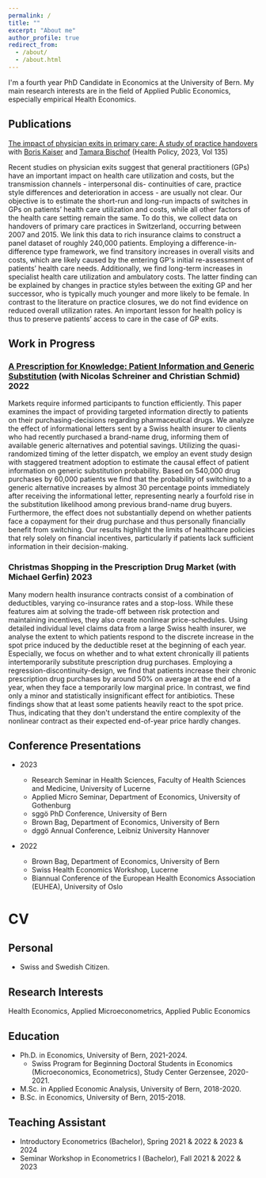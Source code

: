 ```yaml
---
permalink: /
title: ""
excerpt: "About me"
author_profile: true
redirect_from: 
  - /about/
  - /about.html
---
```


I'm a fourth year PhD Candidate in Economics at the University of Bern. My main research interests are in the field of Applied Public Economics, especially empirical Health Economics. 

## Publications
[The impact of physician exits in primary care: A study of practice handovers](https://doi.org/10.1016/j.healthpol.2023.104867) with [Boris Kaiser](https://sites.google.com/site/kaisereconomics/home) and [Tamara Bischof](https://sites.google.com/view/tamarabischof/home) (Health Policy, 2023, Vol 135)

Recent studies on physician exits suggest that general practitioners (GPs) have an important impact on health care utilization and costs, but the transmission channels - interpersonal dis- continuities of care, practice style differences and deterioration in access - are usually not clear. Our objective is to estimate the short-run and long-run impacts of switches in GPs on patients’ health care utilization and costs, while all other factors of the health care setting remain the same. To do this, we collect data on handovers of primary care practices in Switzerland, occurring between 2007 and 2015. We link this data to rich insurance claims to construct a panel dataset of roughly 240,000 patients. Employing a difference-in-difference type framework, we find transitory increases in overall visits and costs, which are likely caused by the entering GP's initial re-assessment of patients’ health care needs. Additionally, we find long-term increases in specialist health care utilization and ambulatory costs. The latter finding can be explained by changes in practice styles between the exiting GP and her successor, who is typically much younger and more likely to be female. In contrast to the literature on practice closures, we do not find evidence on reduced overall utilization rates. An important lesson for health policy is thus to preserve patients’ access to care in the case of GP exits.

## Work in Progress
### [A Prescription for Knowledge: Patient Information and Generic Substitution](https://edoc.unibas.ch/96408/1/2024_05_A_Prescription_for_Knowledge_Patient_Information_and_Generic_Substitution.pdf) (with Nicolas Schreiner and Christian Schmid) 2022
Markets require informed participants to function efficiently. This paper examines the impact of providing targeted information directly to patients on their purchasing-decisions regarding pharmaceutical drugs. We analyze the effect of informational letters sent by a Swiss health insurer to clients who had recently purchased a brand-name drug, informing them of available generic alternatives and potential savings. Utilizing the quasi-randomized timing of the letter dispatch, we employ an event study design with staggered treatment adoption to estimate the causal effect of patient information on generic substitution probability. Based on 540,000 drug purchases by 60,000 patients we find that the probability of switching to a generic alternative increases by almost 30 percentage points immediately after receiving the informational letter, representing nearly a fourfold rise in the substitution likelihood among previous brand-name drug buyers. Furthermore, the effect does not substantially depend on whether patients face a copayment for their drug purchase and thus personally financially benefit from switching. Our results highlight the limits of healthcare policies that rely solely on financial incentives, particularly if patients lack sufficient information in their decision-making.

### Christmas Shopping in the Prescription Drug Market (with Michael Gerfin) 2023
Many modern health insurance contracts consist of a combination of deductibles, varying co-insurance rates and a stop-loss. While these features aim at solving the trade-off between risk protection and maintaining incentives, they also create nonlinear price-schedules. Using detailed individual level claims data from a large Swiss health insurer, we analyse the extent to which patients respond to the discrete increase in the spot price induced by the deductible reset at the beginning of each year. Especially, we focus on whether and to what extent chronically ill patients intertemporarily substitute prescription drug purchases. Employing a regression-discontinuity-design, we find that patients increase their chronic prescription drug purchases by around 50% on average at the end of a year, when they face a temporarily low marginal price. In contrast, we find only a minor and statistically insignificant effect for antibiotics. These findings show that at least some patients heavily react to the spot price. Thus, indicating that they don't understand the entire complexity of the nonlinear contract as their expected end-of-year price hardly changes.


## Conference Presentations
* 2023
  * Research Seminar in Health Sciences, Faculty of Health Sciences and Medicine, University of Lucerne
  * Applied Micro Seminar, Department of Economics, University of Gothenburg  
  * sggö PhD Conference, University of Bern  
  * Brown Bag, Department of Economics, University of Bern
  * dggö Annual Conference, Leibniz University Hannover

* 2022
  * Brown Bag, Department of Economics, University of Bern
  * Swiss Health Economics Workshop, Lucerne
  * Biannual Conference of the European Health Economics Association (EUHEA), University of Oslo  
          
          
# CV

## Personal
* Swiss and Swedish Citizen.

## Research Interests
Health Economics, Applied Microeconometrics, Applied Public Economics

## Education
* Ph.D. in Economics, University of Bern, 2021-2024.
    * Swiss Program for Beginning Doctoral Students in Economics (Microeconomics, Econometrics), Study Center Gerzensee, 2020-2021. 
* M.Sc. in Applied Economic Analysis, University of Bern, 2018-2020.
* B.Sc. in Economics, University of Bern, 2015-2018.


## Teaching Assistant
* Introductory Econometrics (Bachelor), Spring 2021 & 2022 & 2023 & 2024
* Seminar Workshop in Econometrics I (Bachelor), Fall 2021 & 2022 & 2023

